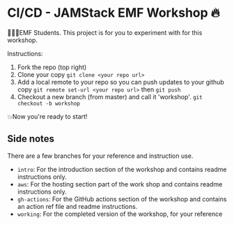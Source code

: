 # CI/CD - JAMStack EMF Workshop 🔥

👨🏻‍💻EMF Students. This project is for you to experiment with for this workshop.

Instructions:
1. Fork the repo (top right)
2. Clone your copy `git clone <your repo url>`
3. Add a local remote to your repo so you can push updates to your github copy `git remote set-url <your repo url>` then `git push`
4. Checkout a new branch (from master) and call it 'workshop'. `git checkout -b workshop`

💥Now you're ready to start!

## Side notes

There are a few branches for your reference and instruction use.

- `intro`: For the introduction section of the workshop and contains readme instructions only.
- `aws`: For the hosting section part of the work shop and contains readme instructions only.
- `gh-actions`: For the GitHub actions section of the workshop and contains an action ref file and readme instructions.
- `working`: For the completed version of the workshop, for your reference
